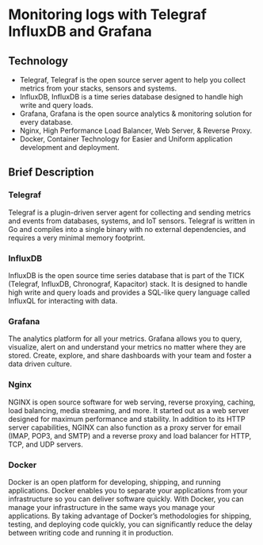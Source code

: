 # Monitoring logs with Telegraf InfluxDB and Grafana

## Technology

- Telegraf, Telegraf is the open source server agent to help you collect metrics from your stacks, sensors and systems.
- InfluxDB, InfluxDB is a time series database designed to handle high write and query loads.
- Grafana, Grafana is the open source analytics & monitoring solution for every database.
- Nginx, High Performance Load Balancer, Web Server, & Reverse Proxy.
- Docker, Container Technology for Easier and Uniform application development and deployment.

## Brief Description

### Telegraf

Telegraf is a plugin-driven server agent for collecting and sending metrics and events from databases, systems, and IoT sensors. Telegraf is written in Go and compiles into a single binary with no external dependencies, and requires a very minimal memory footprint.

### InfluxDB

InfluxDB is the open source time series database that is part of the TICK (Telegraf, InfluxDB, Chronograf, Kapacitor) stack. It is designed to handle high write and query loads and provides a SQL-like query language called InfluxQL for interacting with data.

### Grafana

The analytics platform for all your metrics. Grafana allows you to query, visualize, alert on and understand your metrics no matter where they are stored. Create, explore, and share dashboards with your team and foster a data driven culture.

### Nginx

NGINX is open source software for web serving, reverse proxying, caching, load balancing, media streaming, and more. It started out as a web server designed for maximum performance and stability. In addition to its HTTP server capabilities, NGINX can also function as a proxy server for email (IMAP, POP3, and SMTP) and a reverse proxy and load balancer for HTTP, TCP, and UDP servers.

### Docker

Docker is an open platform for developing, shipping, and running applications. Docker enables you to separate your applications from your infrastructure so you can deliver software quickly. With Docker, you can manage your infrastructure in the same ways you manage your applications. By taking advantage of Docker’s methodologies for shipping, testing, and deploying code quickly, you can significantly reduce the delay between writing code and running it in production.
